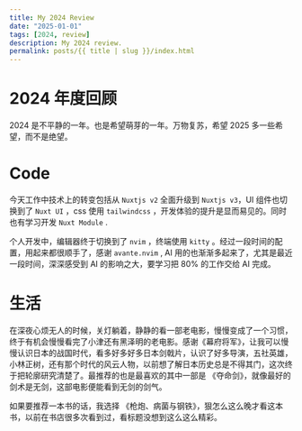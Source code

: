 ```yaml
---
title: My 2024 Review
date: "2025-01-01"
tags: [2024, review]
description: My 2024 review.
permalink: posts/{{ title | slug }}/index.html
---
```


# 2024 年度回顾

2024 是不平静的一年。也是希望萌芽的一年。万物复苏，希望 2025 多一些希望，而不是绝望。

# Code

今天工作中技术上的转变包括从 `Nuxtjs v2` 全面升级到 `Nuxtjs v3`，UI 组件也切换到了 `Nuxt UI` ，css 使用 `tailwindcss` ，开发体验的提升是显而易见的。同时也有学习开发 `Nuxt Module` .

个人开发中，编辑器终于切换到了 `nvim` ，终端使用 `kitty` 。经过一段时间的配置，用起来都很顺手了，感谢 `avante.nvim` , AI 用的也渐渐多起来了，尤其是最近一段时间，深深感受到 AI 的影响之大，要学习把 80% 的工作交给 AI 完成。

# 生活

在深夜心烦无人的时候，关灯躺着，静静的看一部老电影，慢慢变成了一个习惯，终于有机会慢慢看完了小津还有黑泽明的老电影。感谢《幕府将军》，让我可以慢慢认识日本的战国时代，看多好多好多日本剑戟片，认识了好多导演，五社英雄，小林正树，还有那个时代的风云人物，以前想了解日本历史总是不得其门，这次终于把轮廓研究清楚了。最推荐的也是最喜欢的其中一部是 《夺命剑》，就像最好的剑术是无剑，这部电影便能看到无剑的剑气。

如果要推荐一本书的话，我选择 《枪炮、病菌与钢铁》，狠怎么这么晚才看这本书，以前在书店很多次看到过，看标题没想到这么这么精彩。
